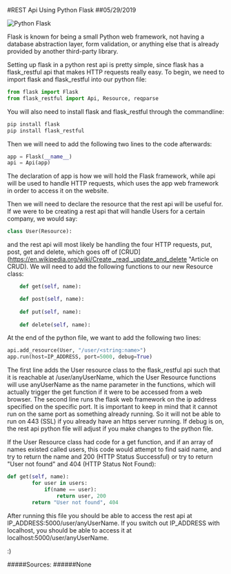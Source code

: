 #REST Api Using Python Flask
##05/29/2019

![Python Flask](https://upload.wikimedia.org/wikipedia/commons/thumb/3/3c/Flask_logo.svg/220px-Flask_logo.svg.png "A python web framework")

Flask is known for being a small Python web framework, not having a database abstraction layer, form validation, or anything else that is already provided by another third-party library. 

Setting up flask in a python rest api is pretty simple, since flask has a flask\_restful api that makes HTTP requests really easy. To begin, we need to import flask and flask\_restful into our python file:
```py
from flask import Flask
from flask_restful import Api, Resource, reqparse
```
You will also need to install flask and flask\_restful through the commandline:
```py
pip install flask
pip install flask_restful
```
Then we will need to add the following two lines to the code afterwards:
```py
app = Flask(__name__)
api = Api(app)
```
The declaration of app is how we will hold the Flask framework, while api will be used to handle HTTP requests, which uses the app web framework in order to access it on the website.

Then we will need to declare the resource that the rest api will be useful for. If we were to be creating a rest api that will handle Users for a certain company, we would say:
```py
class User(Resource):
```
and the rest api will most likely be handling the four HTTP requests, put, post, get and delete, which goes off of [CRUD](https://en.wikipedia.org/wiki/Create,_read,_update_and_delete "Article on CRUD). We will need to add the following functions to our new Resource class:
```py
	def get(self, name):

	def post(self, name):
    
	def put(self, name):
    
	def delete(self, name):
```

At the end of the python file, we want to add the following two lines:
```py
api.add_resource(User, "/user/<string:name>")
app.run(host=IP_ADDRESS, port=5000, debug=True)
```
The first line adds the User resource class to the flask\_restful api such that it is reachable at /user/anyUserName, which the User Resource functions will use anyUserName as the name parameter in the functions, which will actually trigger the get function if it were to be accessed from a web browser. The second line runs the flask web framework on the ip address specified on the specific port. It is important to keep in mind that it cannot run on the same port as something already running. So it will not be able to run on 443 (SSL) if you already have an https server running. If debug is on, the rest api python file will adjust if you make changes to the python file.

If the User Resource class had code for a get function, and if an array of names existed called users, this code would attempt to find said name, and try to return the name and 200 (HTTP Status Successful) or try to return "User not found" and 404 (HTTP Status Not Found):
```py
def get(self, name):
        for user in users:
            if(name == user):
                return user, 200
        return "User not found", 404
```

After running this file you should be able to access the rest api at IP_ADDRESS:5000/user/anyUserName. If you switch out IP\_ADDRESS with localhost, you should be able to access it at localhost:5000/user/anyUserName.

:)

#####Sources:
######None
